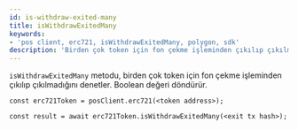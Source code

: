 ```yaml
---
id: is-withdraw-exited-many
title: isWithdrawExitedMany
keywords:
- 'pos client, erc721, isWithdrawExitedMany, polygon, sdk'
description: 'Birden çok token için fon çekme işleminden çıkılıp çıkılmadığını denetler.'
---
```


`isWithdrawExitedMany` metodu, birden çok token için fon çekme işleminden çıkılıp çıkılmadığını denetler. Boolean değeri döndürür.

```
const erc721Token = posClient.erc721(<token address>);

const result = await erc721Token.isWithdrawExitedMany(<exit tx hash>);

```
